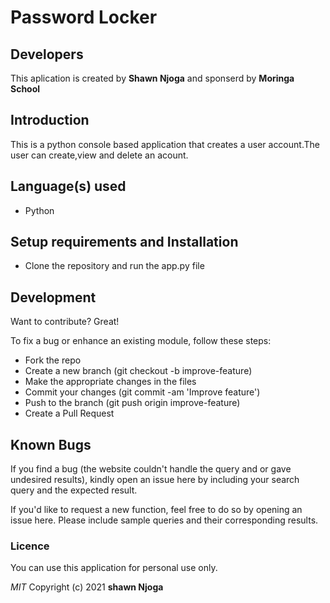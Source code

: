 # Password Locker
## Developers
  This aplication is created by **Shawn Njoga** and sponserd by **Moringa School**
## Introduction
 This is a python console based application that creates a user account.The user can create,view and delete an acount.
## Language(s) used
- Python
## Setup requirements and Installation
- Clone the repository and run the app.py file
## Development

Want to contribute? Great!

To fix a bug or enhance an existing module, follow these steps:
- Fork the repo
- Create a new branch (git checkout -b improve-feature)
- Make the appropriate changes in the files
- Commit your changes (git commit -am 'Improve feature')
- Push to the branch (git push origin improve-feature)
- Create a Pull Request

## Known Bugs

If you find a bug (the website couldn't handle the query and or gave undesired results), kindly open an issue here by including your search query and the expected result.

If you'd like to request a new function, feel free to do so by opening an issue here. Please include sample queries and their corresponding results.
### Licence
You can use this application for personal use only.

*MIT*
Copyright (c) 2021 **shawn Njoga**

